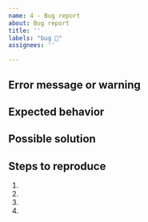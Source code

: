 ```yaml
---
name: 4 - Bug report
about: Bug report
title: ''
labels: "bug 🐛"
assignees: ''

---
```


<!--- Craft minimal bug reports: https://matthewrocklin.com/blog/work/2018/02/28/minimal-bug-reports#use-syntax-highlighting -->
<!--- 1. Don't post real data or PHI! -->
<!--- 2. Make toy data as small as possible -->
<!--- 3. Remove unnecessary steps -->
<!--- 4. Format code using backticks `like this` -->
<!--- 5. Provide complete error messages (tracebacks) -->

## Error message or warning

## Expected behavior

## Possible solution

## Steps to reproduce
1.
2.
3.
4.
